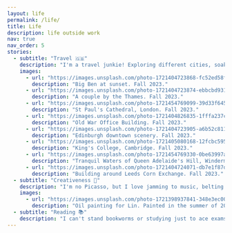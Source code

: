```yaml
---
layout: life
permalink: /life/
title: Life
description: life outside work
nav: true
nav_order: 5
stories:
  - subtitle: "Travel 🇬🇧"
    description: "I'm a travel junkie! Exploring different cities, soaking in natural wonders, and diving into new cultures give me a thrill. These adventures help me challenge my biases – because, hey, life's all about breaking out of those mental boxes. Traveling feels a lot like my first deep dive into the internet – full of surprises and excitement. I can't get enough of it!"
    images:
      - url: "https://images.unsplash.com/photo-1721404723868-fc52ed58ff63?q=80&w=4170&auto=format&fit=crop&ixlib=rb-4.0.3&ixid=M3wxMjA3fDB8MHxwaG90by1wYWdlfHx8fGVufDB8fHx8fA%3D%3D"
        description: "Big Ben at sunset. Fall 2023."
      - url: "https://images.unsplash.com/photo-1721404723874-ebbcbd9313f3?q=80&w=4170&auto=format&fit=crop&ixlib=rb-4.0.3&ixid=M3wxMjA3fDB8MHxwaG90by1wYWdlfHx8fGVufDB8fHx8fA%3D%3D"
        description: "A couple by the Thames. Fall 2023."
      - url: "https://images.unsplash.com/photo-1721454769099-39d33f645491?q=80&w=2970&auto=format&fit=crop&ixlib=rb-4.0.3&ixid=M3wxMjA3fDB8MHxwaG90by1wYWdlfHx8fGVufDB8fHx8fA%3D%3D"
        description: "St Paul's Cathedral, London. Fall 2023."
      - url: "https://images.unsplash.com/photo-1721404826835-1fffa237cd82?q=80&w=4170&auto=format&fit=crop&ixlib=rb-4.0.3&ixid=M3wxMjA3fDB8MHxwaG90by1wYWdlfHx8fGVufDB8fHx8fA%3D%3D"
        description: "Old War Office Building. Fall 2023."
      - url: "https://images.unsplash.com/photo-1721404723905-a6b52c811702?q=80&w=4170&auto=format&fit=crop&ixlib=rb-4.0.3&ixid=M3wxMjA3fDB8MHxwaG90by1wYWdlfHx8fGVufDB8fHx8fA%3D%3D"
        description: "Edinburgh downtown scenery. Fall 2023."
      - url: "https://images.unsplash.com/photo-1721405080168-12fcbc595ab0?q=80&w=4170&auto=format&fit=crop&ixlib=rb-4.0.3&ixid=M3wxMjA3fDB8MHxwaG90by1wYWdlfHx8fGVufDB8fHx8fA%3D%3D"
        description: "King's College, Cambridge. Fall 2023."
      - url: "https://images.unsplash.com/photo-1721454769330-0be63997a808?q=80&w=2970&auto=format&fit=crop&ixlib=rb-4.0.3&ixid=M3wxMjA3fDB8MHxwaG90by1wYWdlfHx8fGVufDB8fHx8fA%3D%3D"
        description: "Tranquil Waters of Queen Adelaide's Hill, Windermere. Fall 2023."
      - url: "https://images.unsplash.com/photo-1721404724071-db7e1f87dfa6?q=80&w=4287&auto=format&fit=crop&ixlib=rb-4.0.3&ixid=M3wxMjA3fDB8MHxwaG90by1wYWdlfHx8fGVufDB8fHx8fA%3D%3D"
        description: "Building around Leeds Corn Exchange. Fall 2023."
  - subtitle: "Creativeness 🤡"
    description: "I'm no Picasso, but I love jamming to music, belting out tunes, doodling, gaming, and messing around with quirky stuff. These hobbies make me feel creative and keep the stress at bay."
    images:
      - url: "https://images.unsplash.com/photo-1721398937841-348e3ec00442?q=80&w=3024&auto=format&fit=crop&ixlib=rb-4.0.3&ixid=M3wxMjA3fDB8MHxwaG90by1wYWdlfHx8fGVufDB8fHx8fA%3D%3D"
        description: "Oil painting for Lin. Painted in the summer of 2024."
  - subtitle: "Reading 📚"
    description: "I can't stand bookworms or studying just to ace exams. My reading tastes are pretty wide-ranging. I used to love novels, literature, biographies, and history books, but now I'm all about history, finance, economics, tech, and non-fiction bestsellers. I've been hooked on financial magazines for years and now get a kick out of world-class news with deep, objective reporting."
---
```

